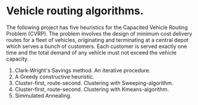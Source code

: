 # Vehicle routing algorithms.
The following project has five heuristics for the Capacited Vehicle Routing Problem (CVRP). The problem involves the design of minimum cost delivery routes for a fleet of vehicles, originating and terminating at a central depot which serves a bunch of customers. Each customer is served exactly one time and the total demand of any vehicle must not exceed the vehicle capacity. 
1) Clark-Wright's Savings method. An iterative procedure. 
2) A Greedy constructive heuristic.
3) Cluster-first, route-second. Clustering with Sweeping-algorithm.  
4) Cluster-first, route-second. Clustering with Kmeans-algorithm. 
5) Simmulated Annealing. 
